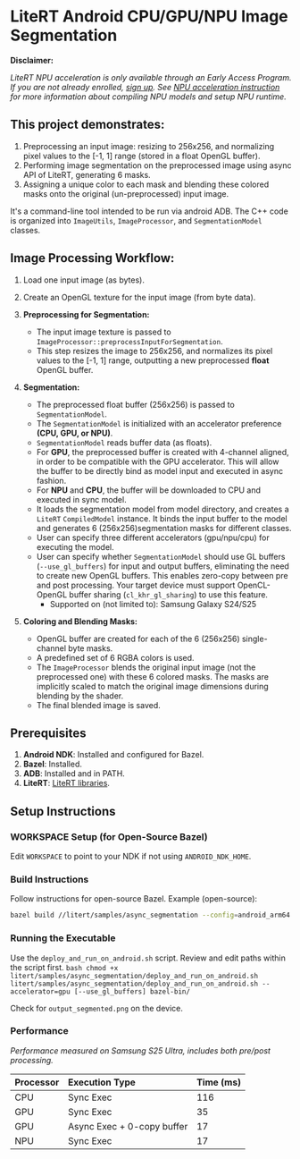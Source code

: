 # LiteRT Android CPU/GPU/NPU Image Segmentation
__Disclaimer:__

*LiteRT NPU acceleration is only available through an Early Access Program. If
you are not already enrolled, [sign up](http://forms.gle/CoH4jpLwxiEYvDvF6).
See [NPU acceleration instruction](https://ai.google.dev/edge/litert/next/eap/npu) for more information about compiling NPU
models and setup NPU runtime.*

## This project demonstrates:

1.  Preprocessing an input image: resizing to 256x256, and normalizing pixel
values to the [-1, 1] range (stored in a float OpenGL buffer).
2.  Performing image segmentation on the preprocessed image using async API of
LiteRT, generating 6 masks.
3.  Assigning a unique color to each mask and blending these colored masks onto
the original (un-preprocessed) input image.

It's a command-line tool intended to be run via android ADB.
The C++ code is organized into `ImageUtils`, `ImageProcessor`, and
`SegmentationModel` classes.

## Image Processing Workflow:

1.  Load one input image (as bytes).
2.  Create an OpenGL texture for the input image (from byte data).
3.  **Preprocessing for Segmentation:**
    *   The input image texture is passed to
        `ImageProcessor::preprocessInputForSegmentation`.
    *   This step resizes the image to 256x256, and normalizes its pixel values
        to the [-1, 1] range, outputting a new preprocessed **float** OpenGL
        buffer.
4.  **Segmentation:**

    *   The preprocessed float buffer (256x256) is passed to
        `SegmentationModel`.
    *   The `SegmentationModel` is initialized with an accelerator preference
        **(CPU, GPU, or NPU)**.
    *   `SegmentationModel` reads buffer data (as floats).
    *   For **GPU**, the preprocessed buffer is created with 4-channel aligned,
        in order to be compatible with the GPU accelerator. This will allow the
        buffer to be directly bind as model input and executed in async fashion.
    *   For **NPU** and **CPU**, the buffer will be downloaded to CPU and
        executed in sync model.
    *   It loads the segmentation model from model directory, and creates a
        `LiteRT` `CompiledModel` instance. It binds the input buffer to the
        model and generates 6 (256x256)segmentation masks for different classes.
    *   User can specify three different accelerators (gpu/npu/cpu) for
        executing the model.
    *   User can specify whether `SegmentationModel` should use GL buffers
        (`--use_gl_buffers`) for input and output buffers, eliminating the need
        to create new OpenGL buffers. This enables zero-copy between pre and
        post processing. Your target device must support OpenCL-OpenGL buffer
        sharing (`cl_khr_gl_sharing`) to use this feature.
        * Supported on (not limited to): Samsung Galaxy S24/S25

5.  **Coloring and Blending Masks:**

    *   OpenGL buffer are created for each of the 6 (256x256) single-channel
        byte masks.
    *   A predefined set of 6 RGBA colors is used.
    *   The `ImageProcessor` blends the original input image (not the
        preprocessed one) with these 6 colored masks. The masks are implicitly
        scaled to match the original image dimensions during blending by the
        shader.
    *   The final blended image is saved.

## Prerequisites

1.  **Android NDK**: Installed and configured for Bazel.
2.  **Bazel**: Installed.
3.  **ADB**: Installed and in PATH.
4.  **LiteRT**: [LiteRT libraries](https://github.com/google-ai-edge/LiteRT).

## Setup Instructions

### WORKSPACE Setup (for Open-Source Bazel)
Edit `WORKSPACE` to point to your NDK if not using `ANDROID_NDK_HOME`.

### Build Instructions
Follow instructions for open-source Bazel.
Example (open-source):
```bash
bazel build //litert/samples/async_segmentation --config=android_arm64
```

### Running the Executable

Use the `deploy_and_run_on_android.sh` script. Review and edit paths within the
script first. `bash chmod +x
litert/samples/async_segmentation/deploy_and_run_on_android.sh
litert/samples/async_segmentation/deploy_and_run_on_android.sh --accelerator=gpu [--use_gl_buffers]
bazel-bin/`

Check for `output_segmented.png` on the device.

### Performance

*Performance measured on Samsung S25 Ultra, includes both pre/post processing.*

| Processor             | Execution Type                 | Time (ms) |
| :-------------------- | :----------------------------- | :-------- |
| CPU                   | Sync Exec                      | 116       |
| GPU                   | Sync Exec                      | 35        |
| GPU                   | Async Exec + 0-copy buffer     | 17        |
| NPU                   | Sync Exec                      | 17        |
